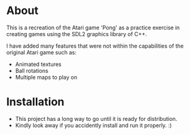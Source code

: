 # About
 
This is a recreation of the Atari game 'Pong' as a practice exercise in creating games using the SDL2 graphics library of C++.

I have added many features that were not within the capabilities of the original Atari game such as:
* Animated textures
* Ball rotations
* Multiple maps to play on

# Installation

* This project has a long way to go until it is ready for distribution.
* Kindly look away if you accidently install and run it properly. :)
